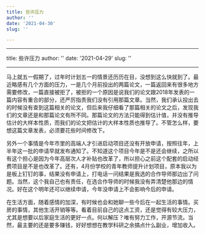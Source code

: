 ```yaml
---
title: 些许压力
author: ''
date: '2021-04-30'
slug: ''

---
```

---
title: 些许压力
author: ''
date: '2021-04-29'
slug: ''

---

马上就五一假期了，过年时计划五一的情景还历历在目，没想到这么快就到了。最近略感有几个方面的压力，一是几个月前投出的两篇论文，一篇返回来有很多地方需要修改，一篇直接被拒了，被拒的一个原因是说我们的论文跟2018年发表的一篇内容有重合的部分，还严厉指责我们没有引用那篇文章。当然，我们承认投出去的时候没有查到这篇相关的论文，但后来我仔细看了那篇相关的论文之后，发现我们的文章还是和那篇论文有所不同。那篇论文的方法只能得到估计值，并没有推导估计的大样本性质，而我们的论文把估计的大样本性质也推导了。不管怎么样，要想这篇文章发表，必须要花些时间修改下。

另外一个事情是今年市里的高端人才引进启动项目还没有开放申请，按照往年，上半年这一批的申请早就发布通知了。不知道这个项目今年是不是还会继续，之所以有这个担心是因为今年高层次人才补贴也改革了，所以担心之前这个配套的启动经费项目是不是也改革了。还有，4月份学校的青年教师提升计划项目，原本我以为是板上钉钉的事，结果没有申请上，打电话一问结果是我选的合作导师那边出了问题。当然，这个我自己也有责任，在选合作导师的时候我没有弄清楚他那边的情况。好在这个明年还可以继续申请，今年没申请上不会影响今后的申请。

在生活方面，随着感情的加深，有时候也会和她聊一些今后在一起生活的事情。买房的事情，其他生活开销等等。看着目前自己的这点工资，还是觉得有较大压力，尤其是想要以后家庭生活的更好一点。何以解压？唯有努力工作，开源节流。当然，最主要的还是要多赚钱，好好想想在教学科研之余搞点什么副业，增加收入。


